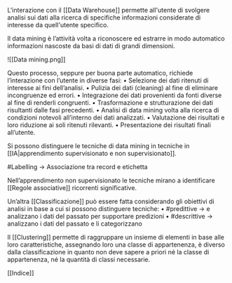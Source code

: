 L'interazione con il [[Data Warehouse]] permette all'utente di svolgere analisi sui dati alla ricerca di specifiche informazioni considerate di interesse da quell'utente specifico.

Il data mining è l’attività volta a riconoscere ed estrarre in modo automatico informazioni nascoste da basi di dati di grandi dimensioni.

![[Data mining.png]]

Questo processo, seppure per buona parte automatico, richiede l’interazione con l’utente in diverse fasi:
	• Selezione dei dati ritenuti di interesse ai fini dell’analisi.
	• Pulizia dei dati (cleaning) al fine di eliminare incongruenze ed errori.
	• Integrazione dei dati provenienti da fonti diverse al fine di renderli congruenti.
	• Trasformazione e strutturazione dei dati risultanti dalle fasi precedenti.
	• Analisi di data mining volta alla ricerca di condizioni notevoli all’interno dei dati analizzati.
	• Valutazione dei risultati e loro riduzione ai soli ritenuti rilevanti.
	• Presentazione dei risultati finali all’utente.

Si possono distinguere le tecniche di data mining in tecniche in [[IA|apprendimento supervisionato e non supervisionato]]. 

#Labelling -> Associazione tra record e etichetta

Nell’apprendimento non supervisionato le tecniche mirano a identificare [[Regole associative]] ricorrenti significative.

Un’altra [[Classificazione]] può essere fatta considerando gli obiettivi di analisi in base a cui si possono distinguere tecniche:
	• #predittive -> e analizzano i dati del passato per supportare predizioni 
	• #descrittive -> analizzano i dati del passato e li categorizzano

Il [[Clustering]] permette di raggruppare un insieme di elementi in base alle loro caratteristiche, assegnando loro una classe di appartenenza, è diverso dalla classificazione in quanto non deve sapere a priori né la classe di appartenenza, né la quantità di classi necessarie.

[[Indice]]